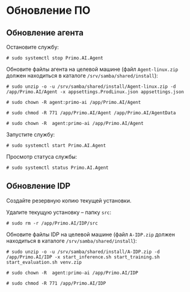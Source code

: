 # Обновление ПО

## Обновление агента
Остановите службу:
```
# sudo systemctl stop Primo.AI.Agent
```

Обновите файлы агента на целевой машине (файл `Agent-linux.zip` должен находиться в каталоге `/srv/samba/shared/install`):
```
# sudo unzip -o -u /srv/samba/shared/install/Agent-linux.zip -d /app/Primo.AI/Agent -x appsettings.ProdLinux.json appsettings.json
```
```
# sudo chown -R agent:primo-ai /app/Primo.AI/Agent
```
```
# sudo chmod -R 771 /app/Primo.AI/Agent /app/Primo.AI/AgentData
```
```
# sudo chown -R  agent:primo-ai /app/Primo.AI/Agent
```

Запустите службу:
```
# sudo systemctl start Primo.AI.Agent
```
Просмотр статуса службы:
```
# sudo systemctl status Primo.AI.Agent
```

## Обновление IDP

Создайте резервную копию текущей установки. 

Удалите текущую установку – папку `src`:
```
# sudo rm -r /app/Primo.AI/IDP/src
```

Обновите файлы IDP на целевой машине (файл `A-IDP.zip` должен находиться в каталоге `/srv/samba/shared/install`):
```
# sudo unzip -o -u /srv/samba/shared/install/A-IDP.zip -d /app/Primo.AI/IDP -x start_inference.sh start_training.sh  start_evaluation.sh venv.zip
```
```
# sudo chown -R  agent:primo-ai /app/Primo.AI/IDP
```
```
# sudo chmod -R 771 /app/Primo.AI/IDP
```
